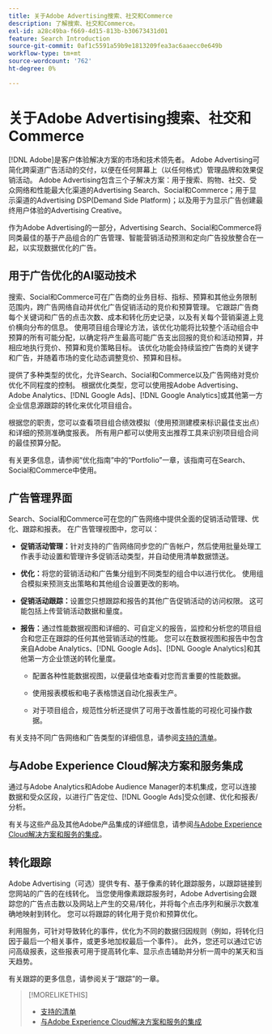 ```yaml
---
title: 关于Adobe Advertising搜索、社交和Commerce
description: 了解搜索、社交和Commerce。
exl-id: a28c49ba-f669-4d15-813b-b30673431d01
feature: Search Introduction
source-git-commit: 0af1c5591a59b9e1813209fea3ac6aaecc0e649b
workflow-type: tm+mt
source-wordcount: '762'
ht-degree: 0%

---
```


# 关于Adobe Advertising搜索、社交和Commerce

[!DNL Adobe]是客户体验解决方案的市场和技术领先者。 Adobe Advertising可简化跨渠道广告活动的交付，以便在任何屏幕上（以任何格式）管理品牌和效果促销活动。 Adobe Advertising包含三个子解决方案：用于搜索、购物、社交、受众网络和性能最大化渠道的Advertising Search、Social和Commerce；用于显示渠道的Advertising DSP(Demand Side Platform)；以及用于为显示广告创建最终用户体验的Advertising Creative。

作为Adobe Advertising的一部分，Advertising Search、Social和Commerce将同类最佳的基于产品组合的广告管理、智能营销活动预测和定向广告投放整合在一起，以实现数据优化的广告。

## 用于广告优化的AI驱动技术

搜索、Social和Commerce可在广告商的业务目标、指标、预算和其他业务限制范围内，跨广告网络自动并优化广告促销活动的竞价和预算管理。 它跟踪广告商每个关键词和广告的点击次数、成本和转化历史记录，以及有关每个营销渠道上竞价横向分布的信息。 使用项目组合理论方法，该优化功能将比较整个活动组合中预算的所有可能分配，以确定将产生最高可能广告支出回报的竞价和活动预算，并相应地执行竞价、预算和竞价策略目标。 该优化功能会持续监控广告商的关键字和广告，并随着市场的变化动态调整竞价、预算和目标。

提供了多种类型的优化，允许Search、Social和Commerce以及广告网络对竞价优化不同程度的控制。 根据优化类型，您可以使用按Adobe Advertising、 Adobe Analytics、[!DNL Google Ads]、[!DNL Google Analytics]或其他第一方企业信息源跟踪的转化来优化项目组合。

根据您的职责，您可以查看项目组合绩效模拟（使用预测建模来标识最佳支出点）和详细的预测准确度报表。 所有用户都可以使用支出推荐工具来识别项目组合间的最佳预算分配。

有关更多信息，请参阅“优化指南”中的“Portfolio”一章，该指南可在Search、Social和Commerce中使用。

## 广告管理界面

Search、Social和Commerce可在您的广告网络中提供全面的促销活动管理、优化、跟踪和报表。 在广告管理视图中，您可以：

* **促销活动管理：**&#x200B;针对支持的广告网络同步您的广告帐户，然后使用批量处理工作表手动设置和管理许多促销活动类型，并自动使用清单数据馈送。

* **优化：**&#x200B;将您的营销活动和广告集分组到不同类型的组合中以进行优化。 使用组合模拟来预测支出策略和其他组合设置更改的影响。

* **促销活动跟踪：**&#x200B;设置您只想跟踪和报告的其他广告促销活动的访问权限。 这可能包括上传营销活动数据和量度。

* **报告：**&#x200B;通过性能数据视图和详细的、可自定义的报告，监控和分析您的项目组合和您正在跟踪的任何其他营销活动的性能。 您可以在数据视图和报告中包含来自Adobe Analytics、[!DNL Google Ads]、[!DNL Google Analytics]和其他第一方企业馈送的转化量度。

   * 配置各种性能数据视图，以便最佳地查看对您而言重要的性能数据。

   * 使用报表模板和电子表格馈送自动化报表生产。

   * 对于项目组合，规范性分析还提供了可用于改善性能的可视化可操作数据。

有关支持不同广告网络和广告类型的详细信息，请参阅[支持的清单](/help/search-social-commerce/introduction/supported-inventory.md)。

## 与Adobe Experience Cloud解决方案和服务集成

通过与Adobe Analytics和Adobe Audience Manager的本机集成，您可以连接数据和受众区段，以进行广告定位、[!DNL Google Ads]受众创建、优化和报表/分析。

有关与这些产品及其他Adobe产品集成的详细信息，请参阅[与Adobe Experience Cloud解决方案和服务的集成](/help/search-social-commerce/introduction/integrations.md)。

## 转化跟踪

Adobe Advertising（可选）提供专有、基于像素的转化跟踪服务，以跟踪链接到您网站的广告的在线转化。 当您使用像素跟踪服务时，Adobe Advertising会跟踪您的广告点击数以及网站上产生的交易/转化，并将每个点击序列和展示次数准确地映射到转化。 您可以将跟踪的转化用于竞价和预算优化。

利用服务，可针对导致转化的事件，优化为不同的数据归因规则（例如，将转化归因于最后一个相关事件，或更多地加权最后一个事件）。 此外，您还可以通过它访问高级报表，这些报表可用于提高转化率、显示点击辅助并分析一周中的某天和当天趋势。

有关跟踪的更多信息，请参阅关于“跟踪”的一章。

>[!MORELIKETHIS]
>
>* [支持的清单](supported-inventory.md)
>* [与Adobe Experience Cloud解决方案和服务的集成](integrations.md)
